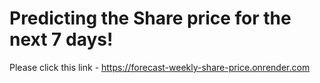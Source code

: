 # Predicting the Share price for the next 7 days!

Please click this link - https://forecast-weekly-share-price.onrender.com


